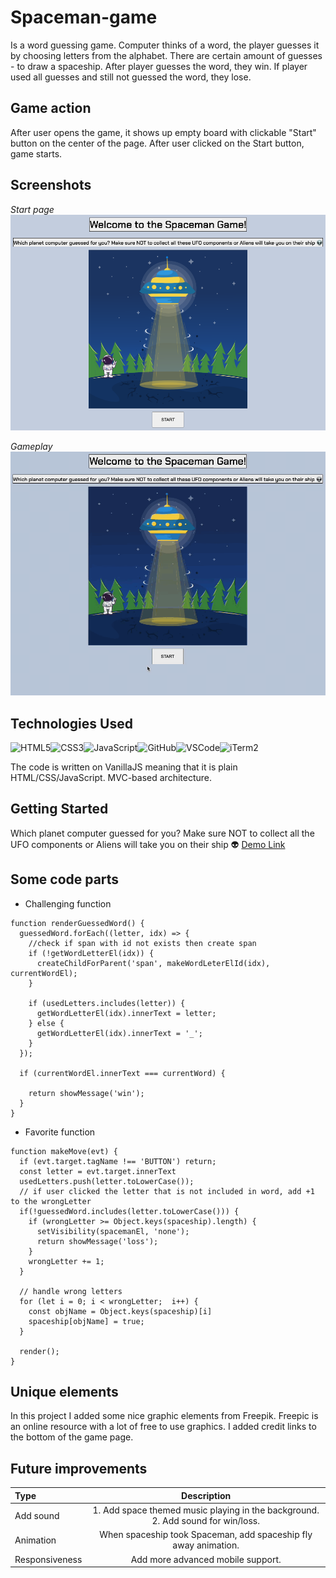 # Spaceman-game
Is a word guessing game. Computer thinks of a word, the player guesses it by choosing letters from the alphabet. There are certain amount of guesses - to draw a spaceship. After player guesses the word, they win. If player used all guesses and still not guessed the word, they lose.

## Game action

After user opens the game, it shows up empty board with clickable "Start" button on the center of the page. After user clicked on the Start button, game starts.

## Screenshots
*Start page*
![Game Screenshot](/img/game-welcome-page.png)

*Gameplay*
![Alt Text](demo.gif)

## Technologies Used
 ![HTML5](https://img.shields.io/badge/html5-%23E34F26.svg?style=for-the-badge&logo=html5&logoColor=white)![CSS3](https://img.shields.io/badge/css3-%231572B6.svg?style=for-the-badge&logo=css3&logoColor=white)![JavaScript](https://img.shields.io/badge/javascript-%23323330.svg?style=for-the-badge&logo=javascript&logoColor=%23F7DF1E)![GitHub](https://img.shields.io/badge/github-%23121011.svg?style=for-the-badge&logo=github&logoColor=white)![VSCode](https://img.shields.io/badge/Visual_Studio_Code-0078D4?style=for-the-badge&logo=visual%20studio%20code&logoColor=white)![iTerm2](https://img.shields.io/badge/iTerm2-000000?style=for-the-badge&logo=iterm2&logoColor=white)

 The code is written on VanillaJS meaning that it is plain HTML/CSS/JavaScript. MVC-based architecture.

## Getting Started
Which planet computer guessed for you? Make sure NOT to collect all the UFO components or Aliens will take you on their ship 👽
[Demo Link](https://mariiatkachenko.github.io/Spaceman-game?target=_blank)

## Some code parts
- Challenging function
```JS
function renderGuessedWord() {
  guessedWord.forEach((letter, idx) => {
    //check if span with id not exists then create span
    if (!getWordLetterEl(idx)) {
      createChildForParent('span', makeWordLeterElId(idx), currentWordEl);
    }

    if (usedLetters.includes(letter)) {
      getWordLetterEl(idx).innerText = letter;
    } else {
      getWordLetterEl(idx).innerText = '_';
    }
  });

  if (currentWordEl.innerText === currentWord) {
    
    return showMessage('win');
  }
}
```

- Favorite function
```JS
function makeMove(evt) {
  if (evt.target.tagName !== 'BUTTON') return;
  const letter = evt.target.innerText
  usedLetters.push(letter.toLowerCase());
  // if user clicked the letter that is not included in word, add +1 to the wrongLetter
  if(!guessedWord.includes(letter.toLowerCase())) {
    if (wrongLetter >= Object.keys(spaceship).length) {
      setVisibility(spacemanEl, 'none');
      return showMessage('loss');
    }
    wrongLetter += 1;
  }

  // handle wrong letters
  for (let i = 0; i < wrongLetter;  i++) {
    const objName = Object.keys(spaceship)[i]
    spaceship[objName] = true;
  }

  render();
}
```

## Unique elements
In this project I added some nice graphic elements from Freepik. Freepic is an online resource with a lot of free to use graphics. I added credit links to the bottom of the game page.

## Future improvements

| Type | Description |
| :--------- | :-------: |
| Add sound| 1. Add space themed music playing in the background. <br>2. Add sound for win/loss.|
| Animation | When spaceship took Spaceman, add spaceship fly away animation.|
| Responsiveness |Add more advanced mobile support.|
